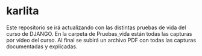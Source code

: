 # karlita

Este repositorio se irá actualizando con las distintas pruebas de vida del curso de DJANGO. En la carpeta de Pruebas_vida están todas las capturas por vídeo del curso. Al final se subirá un archivo PDF con todas las capturas documentadas y explicadas.
